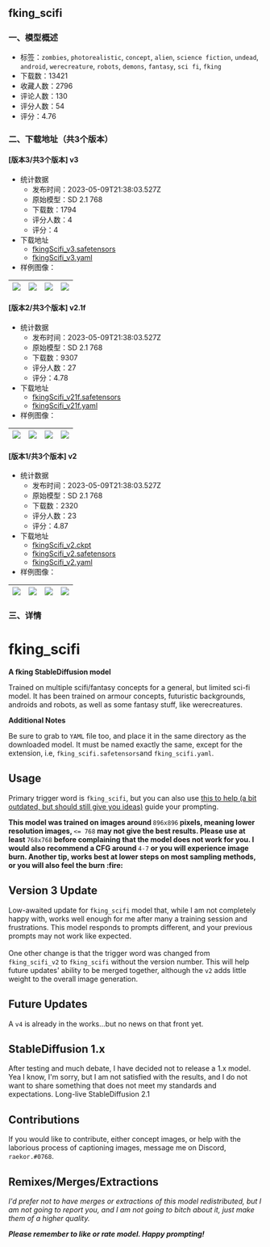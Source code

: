 ## fking_scifi
### 一、模型概述

- 标签：`zombies`, `photorealistic`, `concept`, `alien`, `science fiction`, `undead`, `android`, `werecreature`, `robots`, `demons`, `fantasy`, `sci fi`, `fking`
- 下载数：13421
- 收藏人数：2796
- 评论人数：130
- 评分人数：54
- 评分：4.76

### 二、下载地址（共3个版本）

#### [版本3/共3个版本] v3

- 统计数据
  - 发布时间：2023-05-09T21:38:03.527Z
  - 原始模型：SD 2.1 768
  - 下载数：1794
  - 评分人数：4
  - 评分：4
- 下载地址
  - [fkingScifi_v3.safetensors](https://civitai.com/api/download/models/66578)
  - [fkingScifi_v3.yaml](https://civitai.com/api/download/models/66578?type=Config&format=Other)
- 样例图像：

| <img src="https://image.civitai.com/xG1nkqKTMzGDvpLrqFT7WA/7ce9bc7e-0791-4beb-935e-6e55df685df4/width=450/992906.jpeg" /> | <img src="https://image.civitai.com/xG1nkqKTMzGDvpLrqFT7WA/f864a161-72a2-401c-ae4d-998ebdfaf861/width=450/834180.jpeg" /> | <img src="https://image.civitai.com/xG1nkqKTMzGDvpLrqFT7WA/f1ee2abe-1dd7-42e7-ab65-2c42b6cf5e33/width=450/740532.jpeg" /> | <img src="https://image.civitai.com/xG1nkqKTMzGDvpLrqFT7WA/93056dc5-6ca1-4686-9af5-f27f52842811/width=450/740533.jpeg" /> |
| ---- | ---- | ---- | ---- |

#### [版本2/共3个版本] v2.1f

- 统计数据
  - 发布时间：2023-05-09T21:38:03.527Z
  - 原始模型：SD 2.1 768
  - 下载数：9307
  - 评分人数：27
  - 评分：4.78
- 下载地址
  - [fkingScifi_v21f.safetensors](https://civitai.com/api/download/models/9256)
  - [fkingScifi_v21f.yaml](https://civitai.com/api/download/models/9256?type=Config&format=Other)
- 样例图像：

| <img src="https://image.civitai.com/xG1nkqKTMzGDvpLrqFT7WA/7b0212f0-fa1c-4873-d0a5-282b5169d800/width=450/426795.jpeg" /> | <img src="https://image.civitai.com/xG1nkqKTMzGDvpLrqFT7WA/afc557c5-1f72-48d6-1092-3824ddc42900/width=450/88755.jpeg" /> | <img src="https://image.civitai.com/xG1nkqKTMzGDvpLrqFT7WA/7d65bd40-40ca-4665-ab03-c11188dbac00/width=450/426797.jpeg" /> | <img src="https://image.civitai.com/xG1nkqKTMzGDvpLrqFT7WA/466dc652-8e1d-4de1-08c7-a3cecf554200/width=450/88756.jpeg" /> |
| ---- | ---- | ---- | ---- |

#### [版本1/共3个版本] v2

- 统计数据
  - 发布时间：2023-05-09T21:38:03.527Z
  - 原始模型：SD 2.1 768
  - 下载数：2320
  - 评分人数：23
  - 评分：4.87
- 下载地址
  - [fkingScifi_v2.ckpt](https://civitai.com/api/download/models/2255?type=Pruned%20Model&format=PickleTensor&size=pruned&fp=fp16)
  - [fkingScifi_v2.safetensors](https://civitai.com/api/download/models/2255)
  - [fkingScifi_v2.yaml](https://civitai.com/api/download/models/2255?type=Config&format=Other)
- 样例图像：

| <img src="https://image.civitai.com/xG1nkqKTMzGDvpLrqFT7WA/741b0a98-d8ce-4e47-f681-8f45105b5e00/width=450/17179.jpeg" /> | <img src="https://image.civitai.com/xG1nkqKTMzGDvpLrqFT7WA/69a89ca7-d880-4bc2-8e0c-f8b0d4b8d000/width=450/17197.jpeg" /> | <img src="https://image.civitai.com/xG1nkqKTMzGDvpLrqFT7WA/d9e60139-11d0-4c59-1fdc-dde491347100/width=450/17196.jpeg" /> | <img src="https://image.civitai.com/xG1nkqKTMzGDvpLrqFT7WA/62cf24bb-10f5-4b59-be14-5fd7aaca7e00/width=450/17195.jpeg" /> |
| ---- | ---- | ---- | ---- |


### 三、详情
<h1>fking_scifi</h1><p><strong>A fking StableDiffusion model</strong></p><p>Trained on multiple scifi/fantasy concepts for a general, but limited sci-fi model. It has been trained on armour concepts, futuristic backgrounds, androids and robots, as well as some fantasy stuff, like werecreatures.</p><p></p><p><strong>Additional Notes</strong></p><p>Be sure to grab to <code>YAML</code> file too, and place it in the same directory as the downloaded model. It must be named exactly the same, except for the extension, i.e, <code>fking_scifi.safetensors</code>and <code>fking_scifi.yaml</code>.</p><p></p><h2>Usage</h2><p>Primary trigger word is <code>fking_scifi</code>, but you can also use <a target="_blank" rel="ugc" href="https://fking.gay/u/FZ8tcjp">this to help (a bit outdated, but should still give you ideas)</a> guide your prompting.</p><p></p><p><strong>This model was trained on images around </strong><code>896x896</code><strong> pixels, meaning lower resolution images, </strong><code>&lt;= 768</code><strong> may not give the best results. Please use at least </strong><code>768x768</code><strong> before complaining that the model does not work for you. I would also recommend a CFG around </strong><code>4-7</code><strong> or you will experience image burn. Another tip, works best at lower steps on most sampling methods, or you will also feel the burn :fire:</strong></p><p></p><h2>Version 3 Update</h2><p>Low-awaited update for <code>fking_scifi</code> model that, while I am not completely happy with, works well enough for me after many a training session and frustrations. This model responds to prompts different, and your previous prompts may not work like expected.<br /><br />One other change is that the trigger word was changed from <code>fking_scifi_v2</code> to <code>fking_scifi</code> without the version number. This will help future updates' ability to be merged together, although the <code>v2</code> adds little weight to the overall image generation.</p><p></p><h2>Future Updates</h2><p>A <code>v4</code> is already in the works...but no news on that front yet.</p><p></p><h2>StableDiffusion 1.x</h2><p>After testing and much debate, I have decided not to release a 1.x model. Yea I know, I'm sorry, but I am not satisfied with the results, and I do not want to share something that does not meet my standards and expectations. Long-live StableDiffusion 2.1</p><p></p><h2>Contributions</h2><p>If you would like to contribute, either concept images, or help with the laborious process of captioning images, message me on Discord, <code>raekor.#0768</code>.</p><p></p><h2>Remixes/Merges/Extractions</h2><p><em>I'd prefer not to have merges or extractions of this model redistributed, but I am not going to report you, and I am not going to bitch about it, just make them of a higher quality.</em></p><p></p><p><strong><em>Please remember to like or rate model. Happy prompting!</em></strong></p>